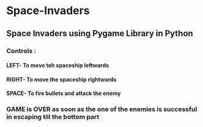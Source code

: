 # Space-Invaders
## Space Invaders using Pygame Library in Python
### Controls :
#### LEFT- To move teh spaceship leftwards
#### RIGHT- To move the spaceship rightwards
#### SPACE- To fire bullets and attack the enemy
### GAME is OVER as soon as the one of the enemies is successful in escaping till the bottom part
